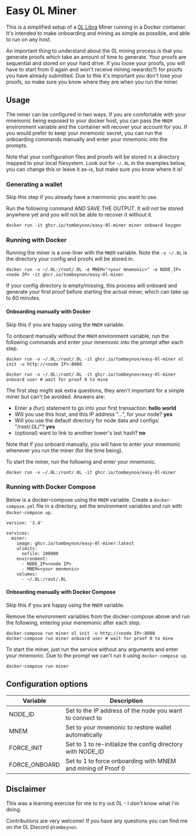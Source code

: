 # Easy 0L Miner

This is a simplified setup of a [0L Libra](https://github.com/OLSF/libra) Miner running in a Docker container. 
It's intended to make onboarding and mining as simple as possible, and able to run on any host.

An important thing to understand about the 0L mining process is that you generate proofs which take an amount 
of time to generate. Your proofs are sequential and stored on your hard drive. If you loose your proofs, you 
will have to start from 0 again and won't receive mining rewards(?) for proofs you have already submitted. 
Due to this it's important you don't lose your proofs, so make sure you know where they are when you run the miner.

## Usage

The miner can be configured in two ways. If you are comfortable with your mnemonic being exposed to your docker host, 
you can pass the `MNEM` environment variable and the container will recover your account for you. If you would prefer
to keep your mnemonic secret, you can run the onboarding commands manually and enter your mnemonic into the prompts.

Note that your configuration files and proofs will be stored in a directory mapped to your local filesystem. 
Look out for `~/.0L` in the examples below, you can change this or leave it as-is, but make sure you know where it is!

### Generating a wallet

Skip this step if you already have a menmonic you want to use.

Run the following command AND SAVE THE OUTPUT. It will not be stored anywhere yet and you will not be able to recover it without it.

```
docker run -it ghcr.io/tombeynon/easy-0l-miner miner onboard keygen
```

### Running with Docker

Running the miner is a one-liner with the `MNEM` variable. Note the `-v ~/.0L` is the directory your config and proofs will be stored in.

```
docker run -v ~/.0L:/root/.0L -e MNEM="<your mnemonic>" -e NODE_IP=<node IP> -it ghcr.io/tombeynon/easy-0l-miner
```

If your config directory is empty/missing, this process will onboard and generate your first proof before starting the actual miner, which 
can take up to 60 minutes.

#### Onboarding manually with Docker

Skip this if you are happy using the `MNEM` variable.

To onboard manually without the `MNEM` environment variable, run the following commands and enter your mnemonic into the prompt after each step.

```
docker run -v ~/.0L:/root/.0L -it ghcr.io/tombeynon/easy-0l-miner ol init -u http://<node IP>:8080

docker run -v ~/.0L:/root/.0L -it ghcr.io/tombeynon/easy-0l-miner onboard user # wait for proof 0 to mine
```

The first step might ask extra questions, they aren't important for a simple miner but can't be avoided. Answers are:

- Enter a (fun) statement to go into your first transaction: **hello world**
- Will you use this host, and this IP address "...", for your node? **yes**
- Will you use the default directory for node data and configs: "/root/.0L/"? **yes**
- (optional) want to link to another tower's last hash? **no**

Note that if you onboard manually, you will have to enter your mnemonic whenever you run the miner (for the time being). 

To start the miner, run the following and enter your mnemonic.

```
docker run -v ~/.0L:/root/.0L -it ghcr.io/tombeynon/easy-0l-miner 
```

### Running with Docker Compose

Below is a docker-compose using the `MNEM` variable. Create a `docker-compose.yml` file in a directory, 
set the environment variables and run with `docker-compose up`.

```
version: '3.4'

services:
  miner:
    image: ghcr.io/tombeynon/easy-0l-miner:latest
    ulimits:
      nofile: 100000
    environment:
      - NODE_IP=<node IP>
      - MNEM=<your menmonic>
    volumes:
      - ~/.0L:/root/.0L
```

#### Onboarding manually with Docker Compose

Skip this if you are happy using the `MNEM` variable.

Remove the environment variables from the docker-compose above and run the following, entering your menemonic after each step.

```
docker-compose run miner ol init -u http://<node IP>:8080
docker-compose run miner onboard user # wait for proof 0 to mine
```

To start the miner, just run the service without any arguments and enter your mnemonic. 
Due to the prompt we can't run it using `docker-compose up`.

```
docker-compose run miner
```

## Configuration options

|Variable|Description|
|--|--|
|NODE_ID|Set to the IP address of the node you want to connect to|
|MNEM|Set to your mnemonic to restore wallet automatically|
|FORCE_INIT|Set to 1 to re-initialize the config directory with NODE_ID|
|FORCE_ONBOARD|Set to 1 to force onboarding with MNEM and mining of Proof 0|

## Disclaimer

This was a learning exercise for me to try out 0L - I don't know what I'm doing. 

Contributions are very welcome! If you have any questions you can find me on the 0L Discord `@tombeynon`.
